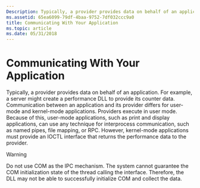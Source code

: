 ```yaml
---
Description: Typically, a provider provides data on behalf of an application.
ms.assetid: 65ea6099-79df-4baa-9752-7df032ccc9a0
title: Communicating With Your Application
ms.topic: article
ms.date: 05/31/2018
---
```


# Communicating With Your Application

Typically, a provider provides data on behalf of an application. For example, a server might create a performance DLL to provide its counter data. Communication between an application and its provider differs for user-mode and kernel-mode applications. Providers execute in user mode. Because of this, user-mode applications, such as print and display applications, can use any technique for interprocess communication, such as named pipes, file mapping, or RPC. However, kernel-mode applications must provide an IOCTL interface that returns the performance data to the provider.

> [!WARNING]
> Do not use COM as the IPC mechanism. The system cannot guarantee the COM initialization state of the thread calling the interface. Therefore, the DLL may not be able to successfully initialize COM and collect the data.

 

 

 



